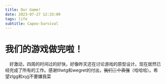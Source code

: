 ```yaml
---
title: Our Game!
date: 2023-07-27 12:33:09
tags: life
subtitle: Capoo-Survival
---
```

# 我们的游戏做完啦！
&emsp;好激动，四周的时间过的好快，好像昨天还在讨论游戏的原型设计。现在居然已经完成了所有的工作。感谢tllwtg和wegret的付出，~~我们三个真强~~（哈哈哈）。希望zlgg和xyjj不要嫌我菜